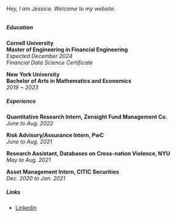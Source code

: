 ###### Hey, I am Jessica. Welcome to my website.

##### Education
**Cornell University**<br/>
**Master of Engineering in Financial Engineering**<br/>
_Expected December 2024_<br/>
*Financial Data Science Certificate*

**New York University**<br/>
**Bachelor of Arts in Mathematics and Economics**<br/>
_2019 ~ 2023_


##### Experience
**Quantitative Research Intern, Zensight Fund Management Co.**<br/>
_June to Aug. 2022_

**Risk Advisory/Assurance Intern, PwC**<br/>
_June to Aug. 2021_

**Research Assistant, Databases on Cross-nation Violence, NYU**<br/>
_May to Aug. 2021_

**Asset Management Intern, CITIC Securities**<br/>
_Dec. 2020 to Jan. 2021_

##### Links

- [Linkedin](https://www.linkedin.com/in/jessica-fu-8a433219b/)
